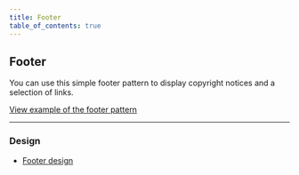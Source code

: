 ```yaml
---
title: Footer
table_of_contents: true
---
```


## Footer

You can use this simple footer pattern to display copyright notices and a selection of links.

<a href="https://vanilla-framework.github.io/vanilla-framework/examples/patterns/footer/"
    class="js-example">
    View example of the footer pattern
</a>

<hr />

### Design

* [Footer design](https://github.com/ubuntudesign/vanilla-design/tree/master/Footer)
